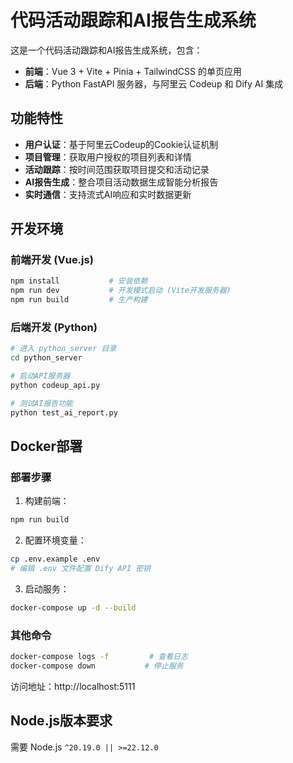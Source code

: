 # 代码活动跟踪和AI报告生成系统

这是一个代码活动跟踪和AI报告生成系统，包含：
- **前端**：Vue 3 + Vite + Pinia + TailwindCSS 的单页应用
- **后端**：Python FastAPI 服务器，与阿里云 Codeup 和 Dify AI 集成

## 功能特性

- **用户认证**：基于阿里云Codeup的Cookie认证机制
- **项目管理**：获取用户授权的项目列表和详情
- **活动跟踪**：按时间范围获取项目提交和活动记录
- **AI报告生成**：整合项目活动数据生成智能分析报告
- **实时通信**：支持流式AI响应和实时数据更新

## 开发环境

### 前端开发 (Vue.js)
```bash
npm install           # 安装依赖
npm run dev           # 开发模式启动 (Vite开发服务器)
npm run build         # 生产构建
```

### 后端开发 (Python)
```bash
# 进入 python_server 目录
cd python_server

# 启动API服务器
python codeup_api.py

# 测试AI报告功能
python test_ai_report.py
```

## Docker部署

### 部署步骤
1. 构建前端：
```bash
npm run build
```

2. 配置环境变量：
```bash
cp .env.example .env
# 编辑 .env 文件配置 Dify API 密钥
```

3. 启动服务：
```bash
docker-compose up -d --build
```

### 其他命令
```bash
docker-compose logs -f         # 查看日志
docker-compose down           # 停止服务
```

访问地址：http://localhost:5111

## Node.js版本要求

需要 Node.js `^20.19.0 || >=22.12.0`
